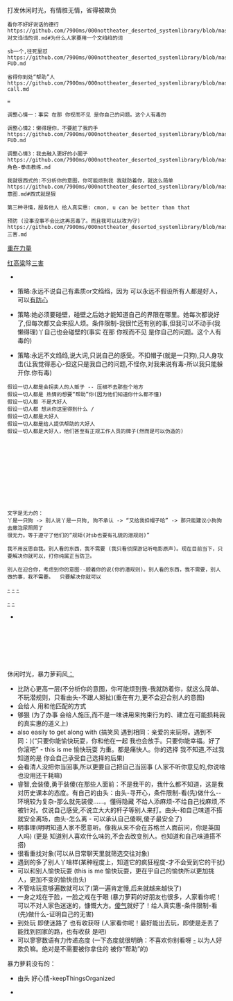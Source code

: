 
打发休闲时光，有情胜无情，省得被欺负

```
看你不好好说话的德行
https://github.com/7900ms/000nottheater_deserted_systemlibrary/blob/master/supplementary/chain-对文诌诌的词.md#为什么人家要用一个文绉绉的词

sb一个,往死里怼
https://github.com/7900ms/000nottheater_deserted_systemlibrary/blob/master/supplementary/slang-FUD.md

省得你到处“帮助”人
https://github.com/7900ms/000nottheater_deserted_systemlibrary/blob/master/supplementary/chain-call.md

=

调整心情一：事实 在那 你视而不见 是你自己的问题。这个人有毒的

调整心情2：懒得理你，不要脏了我的手
https://github.com/7900ms/000nottheater_deserted_systemlibrary/blob/master/supplementary/slang-FUD.md

调整心情3：我去融入更好的小圈子
https://github.com/7900ms/000nottheater_deserted_systemlibrary/blob/master/supplementary/term-角色-拳击教练.md

我就很西式的:不分析你的意图，你可能烦到我 我就防着你，就这么简单
https://github.com/7900ms/000nottheater_deserted_systemlibrary/blob/master/supplementary/chain-意图.md#西式就是狠

第三种寻情，服务他人 给人真实惠: cmon, u can be better than that

预防 (没事没事不会比这再恶毒了。而且我可以以攻为守)
https://github.com/7900ms/000nottheater_deserted_systemlibrary/blob/master/supplementary/slang-三害.md

```

[重在力量](https://github.com/7900ms/000nottheater_deserted_systemlibrary/blob/master/supplementary/slang-MARKETING.md#我知道你想说什么，我不想听，我累了)

[红高粱](https://github.com/7900ms/000nottheater_deserted_systemlibrary/blob/master/wilder/红高粱.md)除[三害](https://github.com/7900ms/000nottheater_deserted_systemlibrary/blob/master/supplementary/slang-三害.md#文绉绉是华而不实的污物是三害之一，我也不学它。别人看的东西,我不需要看,我只看侦探游记)

-

- 策略:永远不说自己有素质or文绉绉，因为 可以永远不假设所有人都是好人，可以[有防心](https://github.com/7900ms/000nottheater_deserted_systemlibrary/blob/master/supplementary/slang-超短期旅行.md)
- 策略:她必须要碰壁，碰壁之后她才能知道自己的界限在哪里。她每次都说好了,但每次都又会来招人烦。条件限制-我很忙还有别的事,但我可以不动手(我懒得理)丫自己也会碰壁的(事实 在那 你视而不见 是你自己的问题。这个人有毒的)
- 策略:永远不文绉绉,说大词,只说自己的感受。不扣帽子(就是一只狗),只人身攻击(让我觉得恶心-但这只是我自己的问题,不怪你,对我来说有毒-所以我只能躲开你.你有毒)
```
假设一切人都是会拐卖人的人贩子 -- 压根不去那些个地方
假设一切人都是 热情的想要“帮助”你(因为他们知道你什么都不懂)
假设一切人都 不是大好人
假设一切人都 想从你这里得到什么 /
假设一切人都是大好人
假设一切人都是给人提供帮助的大好人
假设一切人都是大好人，他们甚至有正规工作人员的牌子(然而是可以伪造的)
```





<br><br><br><br><br>
-
```
文字是无力的：
丫是一只狗 -> 别人说丫是一只狗, 狗不承认 -> “又给我扣帽子哈” -> 那只能建议小狗狗去撒泡尿照照了
很无力。等于遵守了他们的“规矩(对sb也要有礼貌的潜规则)”

我不用反思自我。别人看的东西，我不需要 (我只看侦探游记听电影原声)。现在目前当下，只要解决你就可以，打你纯属正当防卫。

别人在迎合你，考虑到你的意图--顺着你的说(你的潜规则)。别人看的东西，我不需要，别人做的事，我不需要。  只要解决你就可以
```
[-](https://github.com/7900ms/000nottheater_deserted_systemlibrary/blob/master/supplementary/term-躲避后-侦探游记.md)
[-](https://github.com/7900ms/000nottheater_deserted_systemlibrary/blob/master/supplementary/chain-意图.md)
[-](https://github.com/7900ms/000nottheater_deserted_systemlibrary/blob/master/supplementary/chain-call.md#反对潜规则)

[-](https://github.com/7900ms/000nottheater_deserted_systemlibrary/blob/master/supplementary/slang-超短期旅行.md#坏人队#坏人队里特立独行-躲着走，好人队里从众就可以)
[-](https://www.v2ex.com/notes/28139#好人队坏人队)

-
<br><br><br><br><br>

休闲时光，暴力萝莉风[：](http://weibo.com/3625352281/El8ACrmDd)
- 比防心更高一层(不分析你的意图，你可能烦到我-我就防着你，就这么简单、不玩潜规则，只看由头-不跟人掰扯)(重在有力,更不会迎合别人的意图)
- 会给人 用和他匹配的方式
- 够狠 (为了办事 会给人施压,而不是一味讲用来拘束行为的、建立在可能损耗我的真实惠的道义上)
- also easily to get along with (搞笑风 遇到相同：亲爱的来玩呀。遇到不同：)(“只要你能愉快玩耍，你和他在一起 我也会放手。只要你能幸福。好了 你滚吧” - this is me 愉快玩耍 为重。都是痛快人。你的选择 我不知道,不过我知道的是 你会自己承受自己选择的后果)
- 会看清人没把你当回事,所以更要自己把自己当回事 (人家不听你意见的,你说啥也没用还干耗嘛)
- 睿智,会装傻,勇于装傻(在那些人面前：不是我干的，我什么都不知道，这是我对历史课本的态度。有自己的由头：由头-寻开心，条件限制-看(先)做什么--环境较为复杂-那么就先装傻......。懂得隐藏 不给人添麻烦-不给自己找麻烦,不被针对。仅说自己感受,不说立大大的杆子等别人来打。由头-和自己味道不搭就安全离场，由头-怎么离 - 可以承认自己傻啊,傻子最安全了)
- 明事理(明明知道人家不愿意听。像我从来不会在苏格兰人面前问，你是英国人吗) (更是 知道别人喜欢什么味的,不会去改变别人。也知道和自己味道搭不搭)
- 很看重找对象(可以从日常聊天里就筛选交往对象)
- 遇到的多了别人丫啥样(某种程度上，知道它的疯狂程度-才不会受到它的干扰)
- 可以和别人愉快玩耍 (this is me 愉快玩耍，更在乎自己的愉快所以更加挑人，更加不变的愉快由头)
- 不管啥玩意够遍数就可以了(第一遍肯定慢,后来就越来越快了)
- 一身之戏在于脸，一脸之戏在于眼 (暴力萝莉的好朋友也很多，人家看你呢！可以不对人家色迷迷的，慷慨大方。[傻气](http://imgur.com/a/oCdDi)就好了！给人真实惠-条件限制-看(先)做什么-证明自己的无害)
- 到处玩 即使迷路了 也有收获呀 (人家看你呢！最好能出去玩，即使是走丢了 能找到回家的路，也有收获 是吧)
- 可以寥寥数语有力传递态度 (一下态度就很明确：不喜欢你别看呀 [-](http://ent.ifeng.com/a/20160217/42577014_0.shtml) 以为人好欺负嘛。绝对是不需要被你拿住的 被你“帮助”的)

暴力萝莉没有的：
- 由头 好心情-keepThingsOrganized



-
